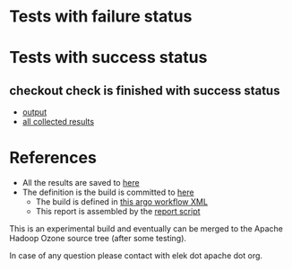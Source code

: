 # Tests with failure status


# Tests with success status

## checkout check is finished with success status

   * [output](https://raw.githubusercontent.com/elek/ozone-ci/master/pr/pr-hdds-2174-xrl5h/checkout/output.log)
   * [all collected results](https://github.com/elek/ozone-ci/tree/master/pr/pr-hdds-2174-xrl5h/checkout)




# References

 * All the results are saved to [here](https://github.com/elek/ozone-ci/tree/master/pr/pr-hdds-2174-xrl5h/)
 * The definition is the build is committed to [here](https://github.com/elek/argo-ozone)
    * The build is defined in [this argo workflow XML](https://github.com/elek/argo-ozone/blob/master/ozone-build.yaml)
    * This report is assembled by the [report script](https://github.com/elek/argo-ozone/blob/master/scripts/report.sh)

This is an experimental build and eventually can be merged to the Apache Hadoop Ozone source tree (after some testing).

In case of any question please contact with elek dot apache dot org.
